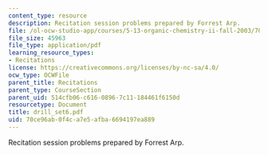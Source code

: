 ```yaml
---
content_type: resource
description: Recitation session problems prepared by Forrest Arp.
file: /ol-ocw-studio-app/courses/5-13-organic-chemistry-ii-fall-2003/70ce96ab0f4ca7e5afba6694197ea889_drill_set6.pdf
file_size: 45963
file_type: application/pdf
learning_resource_types:
- Recitations
license: https://creativecommons.org/licenses/by-nc-sa/4.0/
ocw_type: OCWFile
parent_title: Recitations
parent_type: CourseSection
parent_uid: 514cfb06-c616-0896-7c11-184461f6150d
resourcetype: Document
title: drill_set6.pdf
uid: 70ce96ab-0f4c-a7e5-afba-6694197ea889
---
```

Recitation session problems prepared by Forrest Arp.